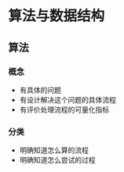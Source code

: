 # 算法与数据结构

## 算法



### 概念

- 有具体的问题
- 有设计解决这个问题的具体流程
- 有评价处理流程的可量化指标



### 分类

- 明确知道怎么算的流程
- 明确知道怎么尝试的过程